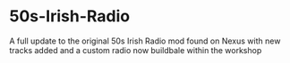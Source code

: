 # 50s-Irish-Radio
A full update to the original 50s Irish Radio mod found on Nexus with new tracks added and a custom radio now buildbale within the workshop
